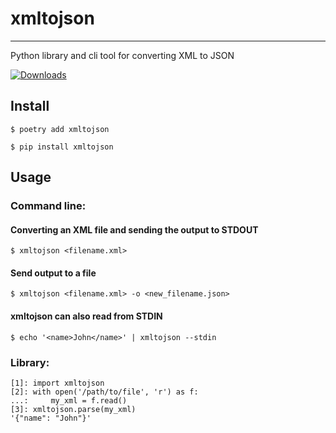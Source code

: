 # xmltojson

---

Python library and cli tool for converting XML to JSON

[![Downloads](https://static.pepy.tech/personalized-badge/xmltojson?period=total&units=international_system&left_color=grey&right_color=brightgreen&left_text=Installs)](https://pepy.tech/project/xmltojson)

## Install

`$ poetry add xmltojson`

`$ pip install xmltojson`

## Usage

### Command line:

#### Converting an XML file and sending the output to STDOUT
`$ xmltojson <filename.xml>`

#### Send output to a file
`$ xmltojson <filename.xml> -o <new_filename.json>`

#### xmltojson can also read from STDIN
`$ echo '<name>John</name>' | xmltojson --stdin`

### Library:
```
[1]: import xmltojson
[2]: with open('/path/to/file', 'r') as f:
...:     my_xml = f.read()
[3]: xmltojson.parse(my_xml)
'{"name": "John"}'
```
